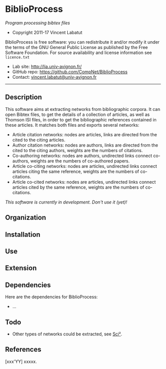 BiblioProcess
=======
*Program processing bibtex files*

* Copyright 2011-17 Vincent Labatut

BiblioProcess is free software: you can redistribute it and/or modify it under the terms of the GNU General Public License as published by the Free Software Foundation. For source availability and license information see `licence.txt`

* Lab site: http://lia.univ-avignon.fr/
* GitHub repo: https://github.com/CompNet/BiblioProcess
* Contact: vincent.labatut@univ-avignon.fr

-----------------------------------------------------------------------

## Description
This software aims at extracting networks from bibliographic corpora. It can open Bibtex files, to get the details of a collection of articles,
as well as Thomson ISI files, in order to get the bibliographic references contained in these articles. It matches both files and exports several
networks:
* Article citation networks: nodes are articles, links are directed from the cited to the citing articles.
* Author citation networks: nodes are authors, links are directed from the cited to the citing authors, weights are the numbers of citations.
* Co-authoring networks: nodes are authors, undirected links connect co-authors, weights are the numbers of co-authored papers.
* Article co-citing networks: nodes are articles, undirected links connect articles citing the same reference, weights are the numbers of co-citations.
* Article co-cited networks: nodes are articles, undirected links connect articles cited by the same reference, weights are the numbers of co-citations.

*This software is currently in development. Don't use it (yet)!*

## Organization

## Installation

## Use

## Extension

## Dependencies
Here are the dependencies for BiblioProcess:
* ...

## Todo
* Other types of networks could be extracted, see [Sci²](http://wiki.cns.iu.edu/pages/viewpage.action?pageId=1245863#id-4.9NetworkAnalysis(WithWhom?)-4.9.1NetworkExtraction).

## References
[xxx'YY] xxxxx.
